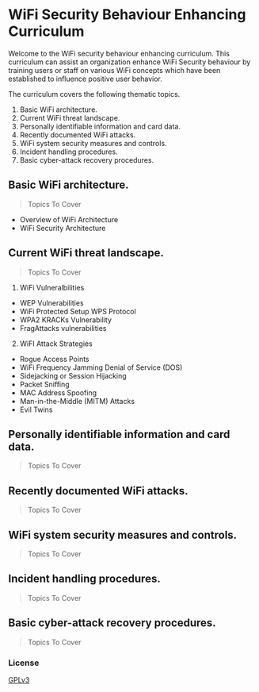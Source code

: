# WiFi Security Behaviour Enhancing Curriculum

Welcome to the WiFi security behaviour enhancing curriculum. This curriculum can assist an organization enhance WiFi Security behaviour by training users or staff on various WiFi concepts which have been established to influence positive user behavior.

The curriculum covers the following thematic topics.

1. Basic WiFi architecture.
2. Current WiFi threat landscape.
3. Personally identifiable information and card data.
4. Recently documented WiFi attacks.
5. WiFi system security measures and controls.
6. Incident handling procedures.
7. Basic cyber-attack recovery procedures.


## Basic WiFi architecture.
> Topics To Cover
- Overview of WiFi Architecture
- WiFi Security Architecture
  
## Current WiFi threat landscape.
> Topics To Cover
1. WiFi Vulneralbilities
  - WEP Vulnerabilities
  - WiFi Protected Setup WPS Protocol
  - WPA2 KRACKs Vulnerability
  - FragAttacks vulnerabilities
  
2. WiFI Attack Strategies
  - Rogue Access Points
  - WiFi Frequency Jamming Denial of Service (DOS)
  - Sidejacking or Session Hijacking
  - Packet Sniffing
  - MAC Address Spoofing
  - Man-in-the-Middle (MITM) Attacks
  - Evil Twins

## Personally identifiable information and card data.
> Topics To Cover

## Recently documented WiFi attacks.
> Topics To Cover

## WiFi system security measures and controls.
> Topics To Cover

## Incident handling procedures.
> Topics To Cover

## Basic cyber-attack recovery procedures.
> Topics To Cover

### License
[GPLv3](https://www.gnu.org/licenses/gpl-3.0.en.html)
